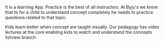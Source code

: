 It is a learning App.
Practice is the best of all instructors. At Byju's we know that to for a child to understand concept completely he needs to practice questions related to that topic.

Kids learn better when concept are taught visually. Our pedagogy has video lectures at the core enabling kids to watch and understand the concepts
listview branch
